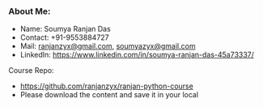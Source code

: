 ### About Me:
- Name: Soumya Ranjan Das
- Contact: +91-9553884727
- Mail: ranjanzyx@gmail.com, soumyazyx@gmail.com
- LinkedIn: https://www.linkedin.com/in/soumya-ranjan-das-45a73337/

Course Repo:
- https://github.com/ranjanzyx/ranjan-python-course
- Please download the content and save it in your local